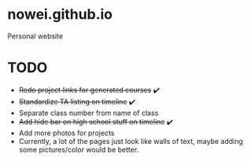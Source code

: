 # nowei.github.io

Personal website

# TODO

- <s>Redo project links for generated courses</s> ✔️
- <s>Standardize TA listing on timeline</s> ✔️
- Separate class number from name of class
- <s>Add hide bar on high school stuff on timeline</s> ✔️
- Add more photos for projects
- Currently, a lot of the pages just look like walls of text, maybe adding some pictures/color would be better.
